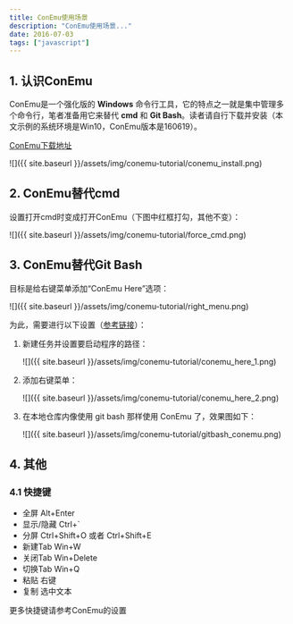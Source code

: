 ```yaml
---
title: ConEmu使用场景
description: "ConEmu使用场景..."
date: 2016-07-03
tags: ["javascript"]
---
```


## 1. 认识ConEmu

ConEmu是一个强化版的 **Windows** 命令行工具，它的特点之一就是集中管理多个命令行，笔者准备用它来替代 **cmd** 和 **Git Bash**。读者请自行下载并安装（本文示例的系统环境是Win10，ConEmu版本是160619）。

[ConEmu下载地址](http://conemu.github.io/)

![]({{ site.baseurl }}/assets/img/conemu-tutorial/conemu_install.png)

## 2. ConEmu替代cmd

设置打开cmd时变成打开ConEmu（下图中红框打勾，其他不变）：

![]({{ site.baseurl }}/assets/img/conemu-tutorial/force_cmd.png)

## 3. ConEmu替代Git Bash

目标是给右键菜单添加“ConEmu Here”选项：

![]({{ site.baseurl }}/assets/img/conemu-tutorial/right_menu.png)

为此，需要进行以下设置（[参考链接](http://superuser.com/questions/454380/git-bash-here-in-conemu)）：

1. 新建任务并设置要启动程序的路径：

    ![]({{ site.baseurl }}/assets/img/conemu-tutorial/conemu_here_1.png)

1. 添加右键菜单：

    ![]({{ site.baseurl }}/assets/img/conemu-tutorial/conemu_here_2.png)

1. 在本地仓库内像使用 git bash 那样使用 ConEmu 了，效果图如下：  

    ![]({{ site.baseurl }}/assets/img/conemu-tutorial/gitbash_conemu.png)

## 4. 其他

### 4.1 快捷键  

- 全屏 Alt+Enter
- 显示/隐藏 Ctrl+`
- 分屏 Ctrl+Shift+O 或者 Ctrl+Shift+E
- 新建Tab Win+W
- 关闭Tab Win+Delete
- 切换Tab Win+Q
- 粘贴 右键
- 复制 选中文本  

更多快捷键请参考ConEmu的设置